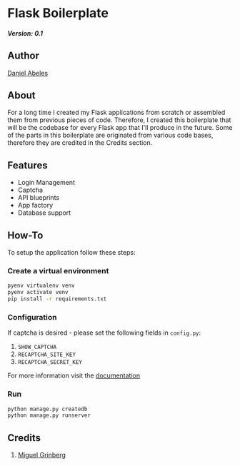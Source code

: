# Flask Boilerplate

##### Version: 0.1

## Author
[Daniel Abeles](https://twitter.com/Daniel_Abeles)

## About

For a long time I created my Flask applications from scratch or assembled them from
previous pieces of code. Therefore, I created this boilerplate that will be the
codebase for every Flask app that I'll produce in the future. Some of the parts
in this boilerplate are originated from various code bases, therefore they are
credited in the Credits section.

## Features

* Login Management
* Captcha
* API blueprints
* App factory
* Database support

## How-To

To setup the application follow these steps:

### Create a virtual environment

```bash
pyenv virtualenv venv
pyenv activate venv
pip install -r requirements.txt
```

### Configuration

If captcha is desired - please set the following fields in `config.py`:

1. `SHOW_CAPTCHA`
2. `RECAPTCHA_SITE_KEY`
3. `RECAPTCHA_SECRET_KEY`

For more information visit the
[documentation](https://developers.google.com/recaptcha/docs/verify)

### Run

```bash
python manage.py createdb
python manage.py runserver
```

## Credits

1. [Miguel Grinberg](https://github.com/miguelgrinberg)

